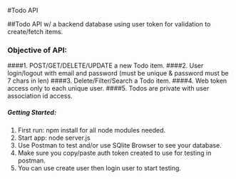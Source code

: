 #Todo API

##Todo API w/ a backend database using user token for validation to create/fetch items.

### Objective of API:

####1. POST/GET/DELETE/UPDATE a new Todo item.
####2. User login/logout with email and password (must be unique & password must be 7 chars in len)
####3. Delete/Filter/Search a Todo item.
####4. Web token access only to each unique user.
####5. Todos are private with user association id access.

##### Getting Started:
  1. First run: npm install for all node modules needed.
  2. Start app: node server.js
  3. Use Postman to test and/or use SQlite Browser to see your database.
  4. Make sure you copy/paste auth token created to use for testing in postman.
  5. You can use create user then login user to start testing.
